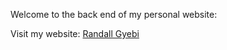 Welcome to the back end of my personal website:

Visit my website: <a href="http:/randallgyebi.com" target="_blank">Randall Gyebi</a>
